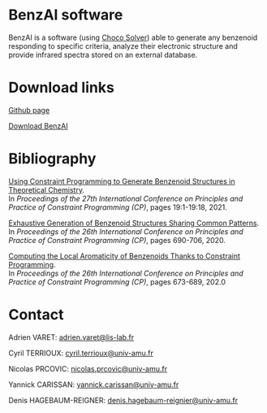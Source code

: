 <html>
<head>
    <meta charset='utf-8'>
    <meta http-equiv='X-UA-Compatible' content='IE=edge'>
    <title>BenzAI</title>
    <meta name='viewport' content='width=device-width, initial-scale=1'>
</head>
<body>
    <h1>BenzAI software</h1>
    <p>
    BenzAI is a software (using <a href="https://www.cosling.com/fr/choco-solver"> Choco Solver</a>) able to generate any benzenoid responding to specific criteria, analyze their electronic structure and provide infrared spectra stored on an external database.
    </p>
    <h1> Download links </h1>
    <p><a href="https://github.com/benzAI-team/BenzAI">Github page</a></p>
    <p><a href="https://github.com/benzAI-team/BenzAI/releases">Download BenzAI</a></p>
    <h1>Bibliography</h1>
    <p><a href="https://hal.archives-ouvertes.fr/hal-02931934/"> Using Constraint Programming to Generate Benzenoid Structures in Theoretical Chemistry</a>.<br>
        In <i>Proceedings of the 27th International Conference on Principles and Practice of Constraint Programming (CP)</i>, pages 19:1-19:18, 2021.</p>
    <p><a href="https://hal-amu.archives-ouvertes.fr/hal-03402690"> Exhaustive Generation of Benzenoid Structures Sharing Common Patterns</a>.<br>
        In <i>Proceedings of the 26th International Conference on Principles and Practice of Constraint Programming (CP)</i>, pages 690-706, 2020.</p>
    <p><a href="https://hal-amu.archives-ouvertes.fr/hal-02931928"> Computing the Local Aromaticity of Benzenoids Thanks to Constraint Programming</a>. <br>
        In <i>Proceedings of the 26th International Conference on Principles and Practice of Constraint Programming (CP)</i>, pages 673-689, 202.0</p>
    <h1> Contact </h1>
    <p> Adrien VARET: <a href="mailto:adrien.varet@lis-lab.fr"> adrien.varet@lis-lab.fr</a></p>
    <p> Cyril TERRIOUX: <a href="mailto:cyril.terrioux@univ-amu.fr"> cyril.terrioux@univ-amu.fr</a></p>
    <p> Nicolas PRCOVIC: <a href="mailto:nicolas.prcovic@univ-amu.fr"> nicolas.prcovic@univ-amu.fr</a></p>
    <p> Yannick CARISSAN: <a href="mailto:yannick.carissan@univ-amu.fr"> yannick.carissan@univ-amu.fr</a></p>
    <p> Denis HAGEBAUM-REIGNER: <a href="mailto:denis.hagebaum-reignier@univ-amu.fr"> denis.hagebaum-reignier@univ-amu.fr</a></p>
</body>
</html>
